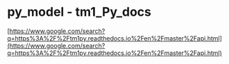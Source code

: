 # py_model - tm1_Py_docs
[https://www.google.com/search?q=https%3A%2F%2Ftm1py.readthedocs.io%2Fen%2Fmaster%2Fapi.html](https://www.google.com/search?q=https%3A%2F%2Ftm1py.readthedocs.io%2Fen%2Fmaster%2Fapi.html)
